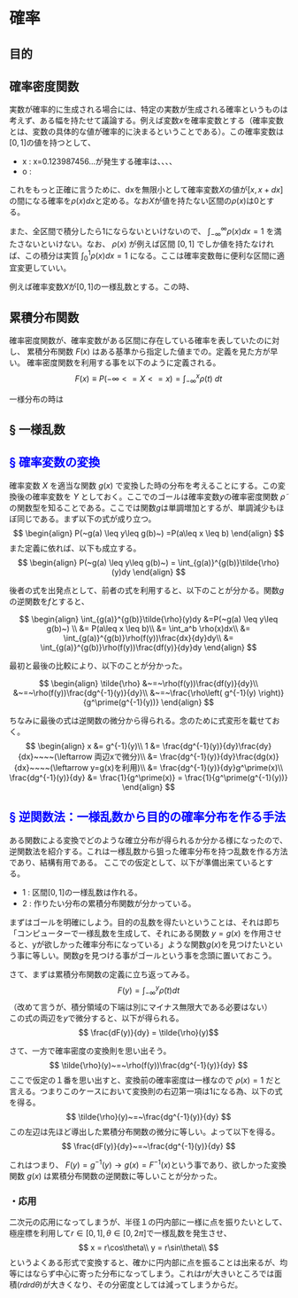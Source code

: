 # 確率
## 目的


## 確率密度関数
実数が確率的に生成される場合には、特定の実数が生成される確率というものは考えず、ある幅を持たせて議論する。例えば変数$x$を確率変数とする（確率変数とは、変数の具体的な値が確率的に決まるということである）。この確率変数は$[0,1]$の値を持つとして、
- x : x=0.123987456...が発生する確率は、、、、
- o : 

これをもっと正確に言うために、dxを無限小として確率変数$X$の値が$[x, x + dx]$の間になる確率を$\rho(x)dx$と定める。なお$X$が値を持たない区間の$\rho(x)$は$0$とする。

また、全区間で積分したら1にならないといけないので、 $\int_{-\infty}^\infty\rho(x)dx =1$ を満たさないといけない。なお、 $\rho(x)$ が例えば区間 $[0,1]$ でしか値を持たなければ、この積分は実質 $\int_{0}^1\rho(x)dx =1$ になる。ここは確率変数毎に便利な区間に適宜変更していい。

例えば確率変数$X$が$[0,1]$の一様乱数とする。この時、

## 累積分布関数
確率密度関数が、確率変数がある区間に存在している確率を表していたのに対し、
累積分布関数 $F(x)$ はある基準から指定した値までの。定義を見た方が早い。
確率密度関数を利用する事を以下のように定義される。
$$
F(x) \equiv P(-\infty <= X <= x) = \int_{-\infty}^x \rho(t)~dt
$$

一様分布の時は

## § 一様乱数

## <span style="color:blue">§ 確率変数の変換</span>
確率変数 $X$ を適当な関数 $g(x)$ で変換した時の分布を考えることにする。この変換後の確率変数を $Y$ としておく。ここでのゴールは確率変数$y$の確率密度関数 $\tilde{\rho}$ の関数型を知ることである。ここでは関数$g$は単調増加とするが、単調減少もほぼ同じである。まず以下の式が成り立つ。
$$
\begin{align}
P(~g(a) \leq y\leq g(b)~) =P(a\leq x \leq b)
\end{align}
$$
また定義に依れば、以下も成立する。
$$
\begin{align}
P(~g(a) \leq y\leq g(b)~) = \int_{g(a)}^{g(b)}\tilde{\rho}(y)dy
\end{align}
$$

後者の式を出発点として、前者の式を利用すると、以下のことが分かる。関数$g$の逆関数を$f$とすると、

$$
\begin{align}
\int_{g(a)}^{g(b)}\tilde{\rho}(y)dy
&=P(~g(a) \leq y\leq g(b)~) \\
&= P(a\leq x \leq b)\\
&= \int_a^b \rho(x)dx\\
&= \int_{g(a)}^{g(b)}\rho(f(y))\frac{dx}{dy}dy\\
&= \int_{g(a)}^{g(b)}\rho(f(y))\frac{df(y)}{dy}dy
\end{align}
$$

最初と最後の比較により、以下のことが分かった。

$$
\begin{align}
\tilde{\rho}
&~=~\rho(f(y))\frac{df(y)}{dy}\\
&~=~\rho(f(y))\frac{dg^{-1}(y)}{dy}\\
&~=~\frac{\rho\left(
    g^{-1}(y)
\right)}{g^\prime(g^{-1}(y))}
\end{align}
$$

ちなみに最後の式は逆関数の微分から得られる。念のために式変形を載せておく。
$$
\begin{align}
x &= g^{-1}(y)\\
1 &= \frac{dg^{-1}(y)}{dy}\frac{dy}{dx}~~~~(\leftarrow 両辺xで微分)\\
&= \frac{dg^{-1}(y)}{dy}\frac{dg(x)}{dx}~~~~(\leftarrow y=g(x)を利用)\\
&= \frac{dg^{-1}(y)}{dy}g^\prime(x)\\
\frac{dg^{-1}(y)}{dy} 
&= \frac{1}{g^\prime(x)} = \frac{1}{g^\prime(g^{-1}(y))}
\end{align}
$$


## <span style="color:blue">§ 逆関数法：一様乱数から目的の確率分布を作る手法</span>
ある関数による変換でどのような確立分布が得られるか分かる様になったので、逆関数法を紹介する。これは一様乱数から狙った確率分布を持つ乱数を作る方法であり、結構有用である。
ここでの仮定として、以下が準備出来ているとする。
- 1 : 区間$[0,1]$の一様乱数は作れる。
- 2 : 作りたい分布の累積分布関数が分かっている。

まずはゴールを明確にしよう。目的の乱数を得たいということは、それは即ち「コンピューターで一様乱数を生成して、それにある関数 $y = g(x)$ を作用させると、yが欲しかった確率分布になっている」ような関数$g(x)$を見つけたいという事に等しい。関数$g$を見つける事がゴールという事を念頭に置いておこう。

さて、まずは累積分布関数の定義に立ち返ってみる。
$$
F(y) = \int_{-\infty}^y \tilde{\rho}(t)dt
$$
（改めて言うが、積分領域の下端は別にマイナス無限大である必要はない）  
この式の両辺を$y$で微分すると、以下が得られる。 
$$
\frac{dF(y)}{dy} = \tilde{\rho}(y)$$


さて、一方で確率密度の変換則を思い出そう。
$$
\tilde{\rho}(y)~=~\rho(f(y))\frac{dg^{-1}(y)}{dy}
$$
ここで仮定の１番を思い出すと、変換前の確率密度は一様なので $\rho(x) = 1$ だと言える。つまりこのケースにおいて変換則の右辺第一項は1になる為、以下の式を得る。
$$
\tilde{\rho}(y)~=~\frac{dg^{-1}(y)}{dy}
$$
この左辺は先ほど導出した累積分布関数の微分に等しい。よって以下を得る。
$$
\frac{dF(y)}{dy}~=~\frac{dg^{-1}(y)}{dy}
$$

これはつまり、 $F(y) = g^{-1}(y) \to g(x) = F^{-1}(x)$という事であり、欲しかった変換関数 $g(x)$ は累積分布関数の逆関数に等しいことが分かった。

### ・応用
二次元の応用になってしまうが、半径１の円内部に一様に点を振りたいとして、極座標を利用して$r\in [0,1],\theta\in[0, 2\pi]$で一様乱数を発生させ、
$$
x = r\cos\theta\\
y = r\sin\theta\\
$$
というよくある形式で変換すると、確かに円内部に点を振ることは出来るが、均等にはならず中心に寄った分布になってしまう。これは$r$が大きいところでは面積$(rdrd\theta)$が大きくなり、その分密度としては減ってしまうからだ。